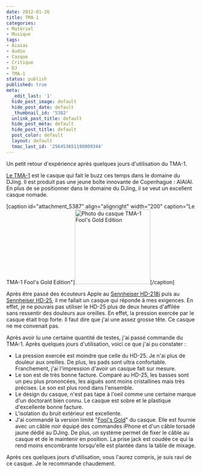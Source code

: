 ```yaml
---
date: 2012-01-26
title: TMA-1
categories:
- Matériel
- Musique
tags:
- Aiaiai
- Audio
- Casque
- Critique
- DJ
- TMA-1
status: publish
published: true
meta:
  _edit_last: '1'
  hide_post_image: default
  hide_post_date: default
  _thumbnail_id: '5382'
  unlink_post_title: default
  hide_post_meta: default
  hide_post_title: default
  post_color: default
  layout: default
  tmac_last_id: '256453651198009344'
---
```

Un petit retour d'expérience après quelques jours d'utilisation du TMA-1. <!--more-->

<a title="Le TMA-1 sur le site de AIAIAI" href="https://aiaiai.dk/store/headphones/tma-1">Le TMA-1</a> est le casque qui fait le buzz ces temps dans le domaine du DJing. Il est produit pas une jeune boîte innovante de Copenhague : AIAIAI. En plus de se positionner dans le domaine du DJing, il se veut un excellent casque nomade.

[caption id="attachment_5387" align="alignright" width="200" caption="Le TMA-1 Fool&#39;s Gold Edition"]<a href="https://dlgjp9x71cipk.cloudfront.net/2012/01/25_542d5b53bd.jpg"><img class=" wp-image-5387 " title="TMA-1 Fool's Gold Edition" src="https://dlgjp9x71cipk.cloudfront.net/2012/01/25_542d5b53bd-250x248.jpg" alt="Photo du casque TMA-1 Fool's Gold Edition" width="200" height="198" /></a>[/caption]

Après être passé des écouteurs Apple au <a href="https://www.sennheiser.fr/casques-audio/casques-pour-ipod-ipad-iphone/arceaux-mini/details/968/256/arceaux-mini/hd-218i">Sennheiser HD-218i</a> puis au <a href="https://www.sennheiser.fr/casques-audio/casques-dj-pro/casques-pro-monitoring/details/962/260/casques-pro-monitoring/hd-25-1-ii">Sennheiser HD-25</a>, il me fallait un casque qui réponde à mes exigences. En effet, je ne pouvais pas utiliser le HD-25 plus de deux heures d'affilée sans ressentir des douleurs aux oreilles. En effet, la pression exercée par le casque était trop forte. Il faut dire que j'ai une assez grosse tête. Ce casque ne me convenait pas.

Après avoir lu une certaine quantité de testes, j'ai passé commande du TMA-1. Après quelques jours d'utilisation, voici ce que j'ai pu constater :
<ul>
	<li>La pression exercée est moindre que celle du HD-25. Je n'ai plus de douleur aux oreilles. De plus, les pads sont ultra confortable. Franchement, j'ai l'impression d'avoir un casque fait sur mesure.</li>
	<li>Le son est de très bonne facture. Comparé au HD-25, les basses sont un peu plus prononcées, les aiguës sont moins cristallines mais très précises. Le son est plus rond dans l'ensemble.</li>
	<li>Le design du casque, n'est pas tape à l'oeil comme une certaine marque d'un doctorant bien connu. Le casque est sobre et le plastique d'excellente bonne facture.</li>
	<li>L'isolation du bruit extérieur est excellente.</li>
	<li>J'ai commandé la version limité "<a href="https://aiaiai.dk/store/headphones/tma-1-fools-gold-edition">Fool's Gold</a>" du casque. Elle est fournie avec un câble noir équipé des commandes iPhone et d'un câble torsadé jaune dédié au DJing. De plus, un système permet de fixer le câble au casque et de le maintenir en position. La prise jack est coudée ce qui la rend moins encombrante lorsqu'elle est plantée dans la table de mixage.</li>
</ul>
Après ces quelques jours d'utilisation, vous l'aurez compris, je suis ravi de ce casque. Je le recommande chaudement.
